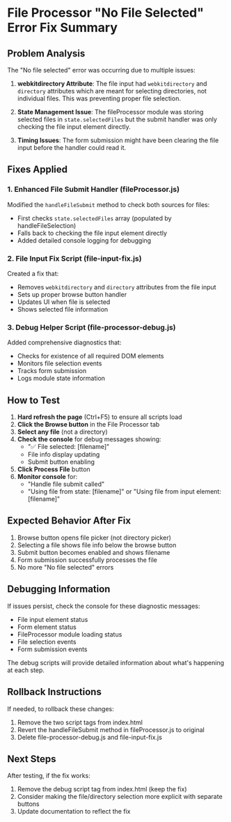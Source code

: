 # File Processor "No File Selected" Error Fix Summary

## Problem Analysis
The "No file selected" error was occurring due to multiple issues:

1. **webkitdirectory Attribute**: The file input had `webkitdirectory` and `directory` attributes which are meant for selecting directories, not individual files. This was preventing proper file selection.

2. **State Management Issue**: The fileProcessor module was storing selected files in `state.selectedFiles` but the submit handler was only checking the file input element directly.

3. **Timing Issues**: The form submission might have been clearing the file input before the handler could read it.

## Fixes Applied

### 1. Enhanced File Submit Handler (fileProcessor.js)
Modified the `handleFileSubmit` method to check both sources for files:
- First checks `state.selectedFiles` array (populated by handleFileSelection)
- Falls back to checking the file input element directly
- Added detailed console logging for debugging

### 2. File Input Fix Script (file-input-fix.js)
Created a fix that:
- Removes `webkitdirectory` and `directory` attributes from the file input
- Sets up proper browse button handler
- Updates UI when file is selected
- Shows selected file information

### 3. Debug Helper Script (file-processor-debug.js)
Added comprehensive diagnostics that:
- Checks for existence of all required DOM elements
- Monitors file selection events
- Tracks form submission
- Logs module state information

## How to Test

1. **Hard refresh the page** (Ctrl+F5) to ensure all scripts load
2. **Click the Browse button** in the File Processor tab
3. **Select any file** (not a directory)
4. **Check the console** for debug messages showing:
   - "✅ File selected: [filename]"
   - File info display updating
   - Submit button enabling
5. **Click Process File** button
6. **Monitor console** for:
   - "Handle file submit called"
   - "Using file from state: [filename]" or "Using file from input element: [filename]"

## Expected Behavior After Fix

1. Browse button opens file picker (not directory picker)
2. Selecting a file shows file info below the browse button
3. Submit button becomes enabled and shows filename
4. Form submission successfully processes the file
5. No more "No file selected" errors

## Debugging Information

If issues persist, check the console for these diagnostic messages:
- File input element status
- Form element status
- FileProcessor module loading status
- File selection events
- Form submission events

The debug scripts will provide detailed information about what's happening at each step.

## Rollback Instructions

If needed, to rollback these changes:
1. Remove the two script tags from index.html
2. Revert the handleFileSubmit method in fileProcessor.js to original
3. Delete file-processor-debug.js and file-input-fix.js

## Next Steps

After testing, if the fix works:
1. Remove the debug script tag from index.html (keep the fix)
2. Consider making the file/directory selection more explicit with separate buttons
3. Update documentation to reflect the fix